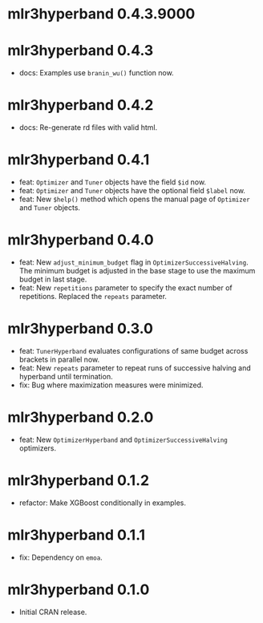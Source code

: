 # mlr3hyperband 0.4.3.9000

# mlr3hyperband 0.4.3

* docs: Examples use `branin_wu()` function now.

# mlr3hyperband 0.4.2

* docs: Re-generate rd files with valid html.

# mlr3hyperband 0.4.1

* feat: `Optimizer` and `Tuner` objects have the field `$id` now.
* feat: `Optimizer` and `Tuner` objects have the optional field `$label` now.
* feat: New `$help()` method which opens the manual page of `Optimizer` and `Tuner` objects.

# mlr3hyperband 0.4.0

* feat: New `adjust_minimum_budget` flag in  `OptimizerSuccessiveHalving`. The
  minimum budget is adjusted in the base stage to use the maximum budget in last
  stage.
* feat: New `repetitions` parameter to specify the exact number of repetitions.
  Replaced the `repeats` parameter.

# mlr3hyperband 0.3.0

* feat: `TunerHyperband` evaluates configurations of same budget across
  brackets in parallel now.
* feat: New `repeats` parameter to repeat runs of successive halving and
  hyperband until termination.
* fix: Bug where maximization measures were minimized.

# mlr3hyperband 0.2.0

* feat: New `OptimizerHyperband` and `OptimizerSuccessiveHalving` optimizers.

# mlr3hyperband 0.1.2

* refactor: Make XGBoost conditionally in examples.

# mlr3hyperband 0.1.1

* fix: Dependency on `emoa`.

# mlr3hyperband 0.1.0

* Initial CRAN release.

